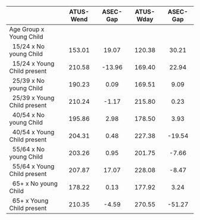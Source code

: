 
|                      |    ATUS-Wend |     ASEC-Gap |    ATUS-Wday |     ASEC-Gap |
| -------------------- | :----------: | :----------: | :----------: | :----------: |
| Age Group x Young Child |              |              |              |              |
| &nbsp;&nbsp;15/24 x No young Child |       153.01 |        19.07 |       120.38 |        30.21 |
| &nbsp;&nbsp;15/24 x Young Child present |       210.58 |       -13.96 |       169.40 |        22.94 |
| &nbsp;&nbsp;25/39 x No young Child |       190.23 |         0.09 |       169.51 |         9.09 |
| &nbsp;&nbsp;25/39 x Young Child present |       210.24 |        -1.17 |       215.80 |         0.23 |
| &nbsp;&nbsp;40/54 x No young Child |       195.86 |         2.98 |       178.50 |         3.93 |
| &nbsp;&nbsp;40/54 x Young Child present |       204.31 |         0.48 |       227.38 |       -19.54 |
| &nbsp;&nbsp;55/64 x No young Child |       203.26 |         0.95 |       201.75 |        -7.66 |
| &nbsp;&nbsp;55/64 x Young Child present |       207.87 |        17.07 |       228.08 |        -8.47 |
| &nbsp;&nbsp;65+ x No young Child |       178.22 |         0.13 |       177.92 |         3.24 |
| &nbsp;&nbsp;65+ x Young Child present |       210.35 |        -4.59 |       270.55 |       -51.27 |

